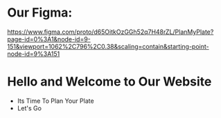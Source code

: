 # Our Figma:
https://www.figma.com/proto/d65OitkOzGGh52q7H48rZL/PlanMyPlate?page-id=0%3A1&node-id=9-151&viewport=1062%2C796%2C0.38&scaling=contain&starting-point-node-id=9%3A151

# Hello and Welcome to Our Website

- Its Time To Plan Your Plate
- Let's Go


